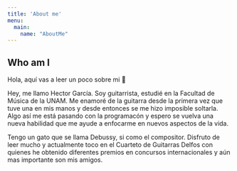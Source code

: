 ```yaml
---
title: 'About me'
menu:
  main:
    name: "AboutMe"
---
```


## Who am I

Hola, aquí vas a leer un poco sobre mi 🤩

Hey, me llamo Hector García. Soy guitarrista, estudié en la Facultad de Música de la UNAM. 
Me enamoré de la guitarra desde la primera vez que tuve una en mis manos y desde entonces 
se me hizo imposible soltarla. 
Algo así me está pasando con la programacón y espero se vuelva una nueva habilidad
que me ayude a enfocarme en nuevos aspectos de la vida. 

Tengo un gato que se llama Debussy, si como el compositor.
Disfruto de leer mucho y actualmente toco en el Cuarteto de Guitarras Delfos con quienes he
obtenido diferentes premios en concursos internacionales y aún mas importante son mis amigos. 

